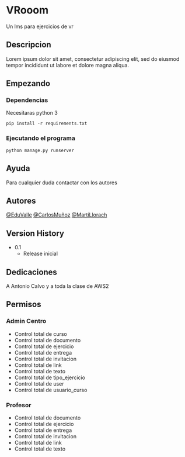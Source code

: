 # VRooom

Un lms para ejercicios de vr

## Descripcion

Lorem ipsum dolor sit amet, consectetur adipiscing elit, sed do eiusmod tempor incididunt ut labore et dolore magna aliqua.

## Empezando

### Dependencias

Necesitaras python 3 
```
pip install -r requirements.txt
```

### Ejecutando el programa

```
python manage.py runserver
```

## Ayuda

Para cualquier duda contactar con los autores

## Autores
  
[@EduValle](https://github.com/edupedu101/)
[@CarlosMuñoz](https://github.com/CarlosMunozRo/)
[@MartiLlorach](https://github.com/MartiLlorach/)


## Version History

* 0.1
    * Release inicial

## Dedicaciones

A Antonio Calvo y a toda la clase de AWS2

## Permisos

### Admin Centro

- Control total de curso
- Control total de documento
- Control total de ejercicio
- Control total de entrega
- Control total de invitacion
- Control total de link
- Control total de texto
- Control total de tipo_ejercicio
- Control total de user
- Control total de usuario_curso

### Profesor

- Control total de documento
- Control total de ejercicio
- Control total de entrega
- Control total de invitacion
- Control total de link
- Control total de texto






